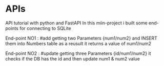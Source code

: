 # APIs
API tutorial with python and FastAPI 
In this miin-project i built some end-points for connecting to SQLite 

End-point NO1 : #add
  getting two Parameters {num1/num2} and INSERT them into Numbers table
    as a reusult it returns a value of num1/num2

End-point NO2 : #update
  getting three Parameters {id/num1/num2}
    it checks if the DB has the id and then update num1 & num2 value
 
